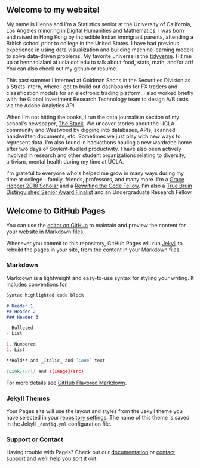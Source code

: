 ## Welcome to my website!
My name is Henna and I'm a Statistics senior at the University of California, Los Angeles minoring in Digital Humanities and Mathematics. I was born and raised in Hong Kong by incredible Indian immigrant parents, attending a British school prior to college in the United States. I have had previous experience in using data visualization and building machine learning models to solve data-driven problems. My favorite universe is the [tidyverse](https://www.tidyverse.org/). Hit me up at hennadialani at ucla dot edu to talk about food, stats, math, and/or art! You can also check out my github or resume. 

This past summer I interned at Goldman Sachs in the Securities Division as a Strats intern, where I got to build out dashboards for FX traders and classification models for an electronic trading platform. I also worked briefly with the Global Investment Research Technology team to design A/B tests via the Adobe Analytics API.

When I'm not hitting the books, I run the data journalism section of my school's newspaper, [The Stack](http://stack.dailybruin.com). We uncover stories about the UCLA community and Westwood by digging into databases, APIs, scanned handwritten documents, etc. Sometimes we just play with new ways to represent data. I'm also found in hackathons hauling a new wardrobe home after two days of Soylent-fuelled productivity. I have also been actively involved in research and other student organizations relating to diversity, artivism, mental health during my time at UCLA.

I'm grateful to everyone who's helped me grow in many ways during my time at college - family, friends, professors, and many more. I'm a [Grace Hopper 2018 Scholar](https://ghc.anitab.org/2018-student-academic/scholarships/our-ghc-18-scholars-1/) and a [Rewriting the Code Fellow](https://rewritingthecode.org/). I'm also a [True Bruin Distinguished Senior Award Finalist](https://alumni.ucla.edu/scholarships/prospective-students/true-bruin-distinguished-senior-award/) and an Undergraduate Research Fellow. 



## Welcome to GitHub Pages


You can use the [editor on GitHub](https://github.com/hennadialani/hennadialani.github.io/edit/master/README.md) to maintain and preview the content for your website in Markdown files.

Whenever you commit to this repository, GitHub Pages will run [Jekyll](https://jekyllrb.com/) to rebuild the pages in your site, from the content in your Markdown files.

### Markdown

Markdown is a lightweight and easy-to-use syntax for styling your writing. It includes conventions for

```markdown
Syntax highlighted code block

# Header 1
## Header 2
### Header 3

- Bulleted
- List

1. Numbered
2. List

**Bold** and _Italic_ and `Code` text

[Link](url) and ![Image](src)
```

For more details see [GitHub Flavored Markdown](https://guides.github.com/features/mastering-markdown/).

### Jekyll Themes

Your Pages site will use the layout and styles from the Jekyll theme you have selected in your [repository settings](https://github.com/hennadialani/hennadialani.github.io/settings). The name of this theme is saved in the Jekyll `_config.yml` configuration file.

### Support or Contact

Having trouble with Pages? Check out our [documentation](https://help.github.com/categories/github-pages-basics/) or [contact support](https://github.com/contact) and we’ll help you sort it out.
